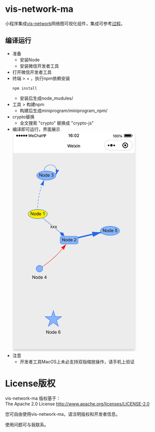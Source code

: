 # vis-network-ma
小程序集成[vis-network](https://github.com/visjs/vis-network)网络图可视化组件，集成可参考[过程](./miniprogram/lib/README.wx.refactor.md)。

## 编译运行
- 准备
  - 安装Node
  - 安装微信开发者工具
- 打开微信开发者工具
- 终端 > + ，执行npm依赖安装
  ```
  npm install
  ```
  - 安装后生成node_mudules/
- 工具 > 构建npm
  - 构建后生成miniprogram/miniprogram_npm/
- crypto替换
  - 全文搜索 "crypto" 替换成 "crypto-js"
- 编译即可运行，界面展示  
  <img src="./images/demo.jpg" style="width: 400px">
- 注意
  - 开发者工具MacOS上未必支持双指缩放操作，请手机上验证

# License版权

vis-network-ma 版权基于：  
The Apache 2.0 License http://www.apache.org/licenses/LICENSE-2.0

您可自由使用vis-network-ma，请注明版权和开发者信息。

使用问题可与我联系。